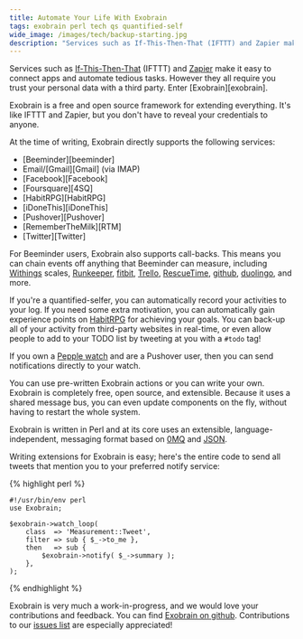 ```yaml
---
title: Automate Your Life With Exobrain
tags: exobrain perl tech qs quantified-self
wide_image: /images/tech/backup-starting.jpg
description: "Services such as If-This-Then-That (IFTTT) and Zapier make it easy to connect apps and automate tedious tasks. However they require you trust your data with a third party. Enter Exobrain."
---
```


Services such as [If-This-Then-That](https://ifttt.com/) (IFTTT) and
[Zapier](https://zapier.com/) make it easy
to connect apps and automate tedious tasks. However they all require
you trust your personal data with a third party. Enter [Exobrain][exobrain].

<!--more-->

Exobrain is a free and open source framework for extending
everything. It's like IFTTT and Zapier, but you don't have to reveal your
credentials to anyone.

At the time of writing, Exobrain directly supports the following
services:

* [Beeminder][beeminder]
* Email/[Gmail][Gmail] (via IMAP)
* [Facebook][Facebook]
* [Foursquare][4SQ]
* [HabitRPG][HabitRPG]
* [iDoneThis][iDoneThis]
* [Pushover][Pushover]
* [RememberTheMilk][RTM]
* [Twitter][Twitter]

For Beeminder users, Exobrain also supports call-backs. This
means you can chain events off anything that Beeminder can measure,
including
[Withings](http://www.withings.com/en/scales/) scales,
[Runkeeper](http://runkeeper.com/),
[fitbit](http://www.fitbit.com/),
[Trello](https://trello.com/),
[RescueTime](https://www.rescuetime.com/),
[github](https://github.com/),
[duolingo](https://www.duolingo.com/), and more.

If you're a quantified-selfer, you can automatically record your
activities to your log. If you need some extra motivation, you
can automatically gain experience points on [HabitRPG](https://habitrpg.com/)
for achieving
your goals. You can back-up all of your activity from third-party
websites in real-time, or even allow people to add to your TODO
list by tweeting at you with a `#todo` tag!

If you own a [Pepple watch](https://getpebble.com/)
and are a Pushover user, then you can send notifications
directly to your watch.

You can use pre-written Exobrain actions or you can write your own.
Exobrain is completely free, open source, and
extensible. Because it uses a shared message bus, you can even
update components on the fly, without having to restart
the whole system.

Exobrain is written in Perl and at its core uses an extensible,
language-independent, messaging format based on [0MQ](http://zeromq.org/)
and [JSON](http://www.json.org/).

Writing extensions for
Exobrain is easy; here's the entire code to send all tweets
that mention you to your preferred notify service:

{% highlight perl %}

    #!/usr/bin/env perl
    use Exobrain;

    $exobrain->watch_loop(
        class  => 'Measurement::Tweet',
        filter => sub { $_->to_me },
        then   => sub {
            $exobrain->notify( $_->summary );
        },
    );

{% endhighlight %}

Exobrain is very much a work-in-progress, and we would love your
contributions and feedback. You can find
[Exobrain on github](https://github.com/pjf/exobrain). Contributions
to our [issues list](https://github.com/pjf/exobrain/issues) are
especially appreciated!
